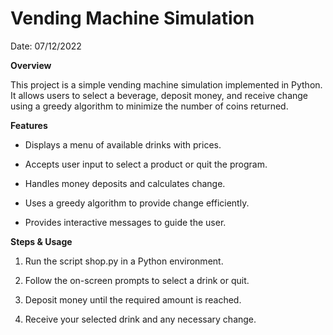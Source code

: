 # Vending Machine Simulation

Date: 07/12/2022

**Overview**

This project is a simple vending machine simulation implemented in Python. It allows users to select a beverage, deposit money, and receive change using a greedy algorithm to minimize the number of coins returned.

**Features**

- Displays a menu of available drinks with prices.

- Accepts user input to select a product or quit the program.

- Handles money deposits and calculates change.

- Uses a greedy algorithm to provide change efficiently.

- Provides interactive messages to guide the user.

**Steps & Usage**

1. Run the script shop.py in a Python environment.

2. Follow the on-screen prompts to select a drink or quit.

3. Deposit money until the required amount is reached.

4. Receive your selected drink and any necessary change.
